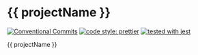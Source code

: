# {{ projectName }}

[![Conventional Commits](https://img.shields.io/badge/Conventional%20Commits-1.0.0-yellow.svg)](https://conventionalcommits.org)
[![code style: prettier](https://img.shields.io/badge/code_style-prettier-ff69b4.svg)](https://prettier.io/)
[![tested with jest](https://img.shields.io/badge/tested_with-jest-99424f.svg)](https://jestjs.io)

{{ projectName }}
